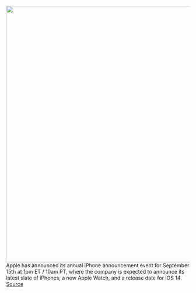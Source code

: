 <img src='https://cdn.vox-cdn.com/thumbor/aW_nm5JaUjDkeKjiPC2PnR_sv1I=/0x0:2198x1116/1200x800/filters:focal(924x383:1274x733)/cdn.vox-cdn.com/uploads/chorus_image/image/67370336/Screen_Shot_2020_09_08_at_11.11.38_AM.0.png' width='700px' /><br/>
Apple has announced its annual iPhone announcement event for September 15th at 1pm ET / 10am PT, where the company is expected to announce its latest slate of iPhones, a new Apple Watch, and a release date for iOS 14.
<a href='https://www.theverge.com/2020/9/8/21405307/apple-iphone-event-2020-date-time-rumors-watch-ipad-ios14'> Source <a/>